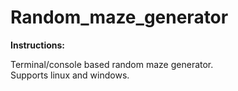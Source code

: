 # Random_maze_generator

**Instructions:**

Terminal/console based random maze generator.
<br>
Supports linux and windows.
